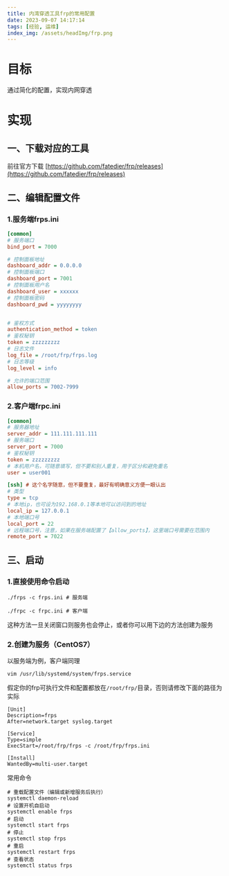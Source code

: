 ```yaml
---
title: 内湾穿透工具frp的常用配置
date: 2023-09-07 14:17:14
tags: [经验, 运维]
index_img: /assets/headImg/frp.png
---
```


# 目标

通过简化的配置，实现内网穿透

<!--more-->

# 实现

## 一、下载对应的工具

前往官方下载 [https://github.com/fatedier/frp/releases](https://github.com/fatedier/frp/releases)

## 二、编辑配置文件

### 1.服务端frps.ini

```ini
[common]
# 服务端口
bind_port = 7000

# 控制面板地址
dashboard_addr = 0.0.0.0
# 控制面板端口
dashboard_port = 7001
# 控制面板用户名
dashboard_user = xxxxxx
# 控制面板密码
dashboard_pwd = yyyyyyyy


# 鉴权方式
authentication_method = token
# 鉴权秘钥
token = zzzzzzzzz
# 日志文件
log_file = /root/frp/frps.log
# 日志等级
log_level = info

# 允许的端口范围
allow_ports = 7002-7999
```

### 2.客户端frpc.ini

```ini
[common]
# 服务器地址
server_addr = 111.111.111.111
# 服务端口
server_port = 7000
# 鉴权秘钥
token = zzzzzzzzz
# 本机用户名，可随意填写，但不要和别人重复，用于区分和避免重名
user = user001

[ssh] # 这个名字随意，但不要重复，最好有明确意义方便一眼认出
# 类型
type = tcp
# 本地ip，也可设为192.168.0.1等本地可以访问到的地址
local_ip = 127.0.0.1
# 本地端口号
local_port = 22
# 远程端口号，注意，如果在服务端配置了【allow_ports】，这里端口号需要在范围内
remote_port = 7022
```

## 三、启动

### 1.直接使用命令启动

```shell
./frps -c frps.ini # 服务端

./frpc -c frpc.ini # 客户端
```

这种方法一旦关闭窗口则服务也会停止，或者你可以用下边的方法创建为服务

### 2.创建为服务（CentOS7）

以服务端为例，客户端同理

```shell
vim /usr/lib/systemd/system/frps.service
```

假定你的frp可执行文件和配置都放在`/root/frp/`目录，否则请修改下面的路径为实际

```systemd
[Unit]
Description=frps
After=network.target syslog.target

[Service]
Type=simple
ExecStart=/root/frp/frps -c /root/frp/frps.ini

[Install]
WantedBy=multi-user.target
```

常用命令

```shell
# 重载配置文件（编辑或新增服务后执行）
systemctl daemon-reload
# 设置开机自启动
systemctl enable frps
# 启动
systemctl start frps
# 停止
systemctl stop frps
# 重启
systemctl restart frps
# 查看状态
systemctl status frps
```